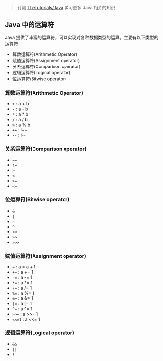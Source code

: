 > 订阅 [TheTutorials/Java](https://github.com/TheTutorials/Java) 学习更多 Java 相关的知识

## Java 中的运算符
Java 提供了丰富的运算符，可以实现对各种数据类型的运算。主要有以下类型的运算符

* 算数运算符(Arithmetic Operator)
* 赋值运算符(Assignment operator)
* 关系运算符(Comparison operator)
* 逻辑运算符(Logical operator)
* 位运算符(Bitwise operator)

### 算数运算符(Arithmetic Operator)
* `+` : a + b
* `-` : a - b
* `*` : a * b
* `/` : a / b
* `%` : a % b
* `++` : i++
* `--` : i--

### 关系运算符(Comparison operator)
* `==`
* `!=`
* `>`
* `<`
* `>=`
* `<=`

### 位运算符(Bitwise operator)
* `&`
* `|`
* `~`
* `^`
* `<<`
* `>>`
* `>>>`

### 赋值运算符(Assignment operator)

* `=` : a = a + 1
* `+=` : a += 1
* `-=` : a -= 1
* `*=` : a *= 1
* `/=` : a /= 1
* `%=` : a %= 1
* `&=` : a &= 1
* `|=` : a |= 1
* `^=` : a ^= 1
* `>>=` : a >>= 1
* `<<=1` : a <<= 1

### 逻辑运算符(Logical operator)
* `&&`
* `||`
* `!`